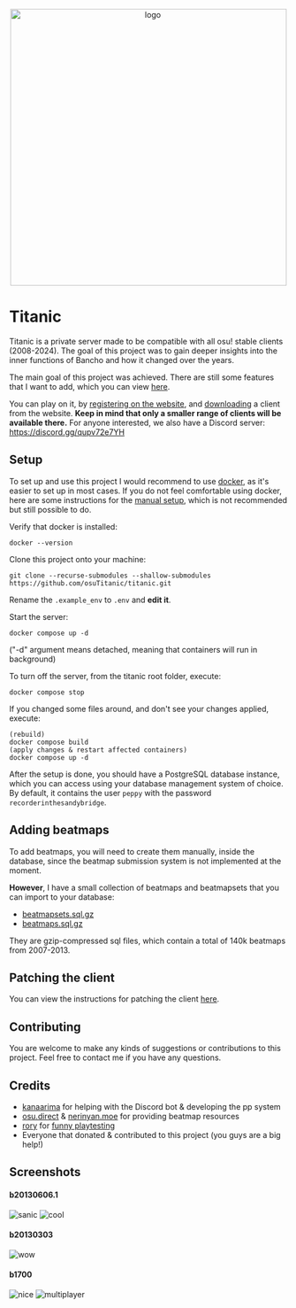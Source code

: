
<p align="center">
  <img width="500" alt="logo" src="https://raw.githubusercontent.com/Lekuruu/titanic/main/.github/logo/logo_medium.png">
</p>

# Titanic

Titanic is a private server made to be compatible with all osu! stable clients (2008-2024).
The goal of this project was to gain deeper insights into the inner functions of Bancho and how it changed over the years.

The main goal of this project was achieved. There are still some features that I want to add, which you can view [here](https://github.com/users/osuTitanic/projects/2).

You can play on it, by [registering on the website](https://osu.lekuru.xyz/account/register), and [downloading](https://osu.lekuru.xyz/download) a client from the website. **Keep in mind that only a smaller range of clients will be available there.**
For anyone interested, we also have a Discord server: https://discord.gg/qupv72e7YH

## Setup

To set up and use this project I would recommend to use [docker](https://www.docker.com/), as it's easier to set up in most cases. If you do not feel comfortable using docker, here are some instructions for the [manual setup](https://github.com/osuTitanic/titanic/blob/main/SETUP.md), which is not recommended but still possible to do.

Verify that docker is installed:

```shell
docker --version
```

Clone this project onto your machine:

```shell
git clone --recurse-submodules --shallow-submodules https://github.com/osuTitanic/titanic.git
```

Rename the `.example_env` to `.env` and **edit it**.

Start the server:

```shell
docker compose up -d
```

("-d" argument means detached, meaning that containers will run in background)

To turn off the server, from the titanic root folder, execute:

```
docker compose stop
```

If you changed some files around, and don't see your changes applied, execute:

```
(rebuild)
docker compose build
(apply changes & restart affected containers)
docker compose up -d
```

After the setup is done, you should have a PostgreSQL database instance, which you can access using your database management system of choice.
By default, it contains the user `peppy` with the password `recorderinthesandybridge`.

## Adding beatmaps

To add beatmaps, you will need to create them manually, inside the database, since the beatmap submission system is not implemented at the moment.

**However**, I have a small collection of beatmaps and beatmapsets that you can import to your database:

- [beatmapsets.sql.gz](https://github.com/osuTitanic/titanic/raw/main/migrations/beatmapsets.sql.gz)
- [beatmaps.sql.gz](https://github.com/osuTitanic/titanic/raw/main/migrations/beatmaps.sql.gz)

They are gzip-compressed sql files, which contain a total of 140k beatmaps from 2007-2013.

## Patching the client

You can view the instructions for patching the client [here](https://github.com/osuTitanic/clients/blob/main/PATCHING.md).

## Contributing

You are welcome to make any kinds of suggestions or contributions to this project.
Feel free to contact me if you have any questions.

## Credits

- [kanaarima](https://github.com/kanaarima/) for helping with the Discord bot & developing the pp system
- [osu.direct](https://osu.direct/) & [nerinyan.moe](https://nerinyan.moe/) for providing beatmap resources
- [rory](https://github.com/TheArcaneBrony) for [funny playtesting](https://raw.githubusercontent.com/osuTitanic/titanic/main/.github/images/screenshot022.jpg)
- Everyone that donated & contributed to this project (you guys are a big help!)

## Screenshots

#### b20130606.1

![sanic](https://raw.githubusercontent.com/osuTitanic/titanic/main/.github/images/screenshot007.jpg)
![cool](https://raw.githubusercontent.com/osuTitanic/titanic/main/.github/images/screenshot008.jpg)

#### b20130303

![wow](https://raw.githubusercontent.com/osuTitanic/titanic/main/.github/images/screenshot023.jpg)

#### b1700

![nice](https://raw.githubusercontent.com/osuTitanic/titanic/main/.github/images/screenshot005.jpg)
![multiplayer](https://raw.githubusercontent.com/osuTitanic/titanic/main/.github/images/screenshot006.jpg)
